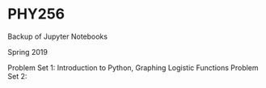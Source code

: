 # PHY256
Backup of Jupyter Notebooks 

Spring 2019

Problem Set 1: Introduction to Python, Graphing Logistic Functions
Problem Set 2:
